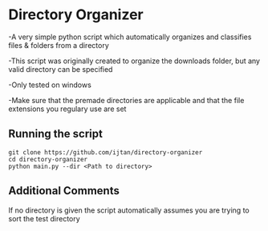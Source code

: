 # Directory Organizer
-A very simple python script which automatically organizes and classifies files & folders from a directory 

-This script was originally created to organize the downloads folder, but any valid directory can be specified

-Only tested on windows

-Make sure that the premade directories are applicable and that the file extensions you regulary use are set

## Running the script
```
git clone https://github.com/ijtan/directory-organizer
cd directory-organizer
python main.py --dir <Path to directory>
```
## Additional Comments
If no directory is given the script automatically assumes you are trying to sort the test directory
